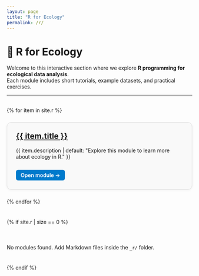 ```yaml
---
layout: page
title: "R for Ecology"
permalink: /r/
---
```


# 🌿 R for Ecology

Welcome to this interactive section where we explore **R programming for ecological data analysis**.  
Each module includes short tutorials, example datasets, and practical exercises.

---

<div class="modules">
{% for item in site.r %}
  <div class="module">
    <h2><a href="{{ item.url }}">{{ item.title }}</a></h2>
    <p>{{ item.description | default: "Explore this module to learn more about ecology in R." }}</p>
    <a class="btn" href="{{ item.url }}">Open module →</a>
  </div>
{% endfor %}

{% if site.r | size == 0 %}
  <p>No modules found. Add Markdown files inside the <code>_r/</code> folder.</p>
{% endif %}
</div>

<style>
.modules {
  display: grid;
  grid-template-columns: repeat(auto-fit, minmax(280px, 1fr));
  gap: 1.5rem;
  margin-top: 2rem;
}
.module {
  border: 1px solid #ddd;
  border-radius: 12px;
  padding: 1.5rem;
  background-color: #f9f9f9;
  box-shadow: 0 2px 6px rgba(0,0,0,0.05);
  transition: transform 0.2s ease, box-shadow 0.2s ease;
}
.module:hover {
  transform: translateY(-4px);
  box-shadow: 0 6px 12px rgba(0,0,0,0.1);
}
.module h2 {
  margin-top: 0;
}
.module .btn {
  display: inline-block;
  margin-top: 0.8rem;
  padding: 0.4rem 0.8rem;
  background-color: #007acc;
  color: white;
  border-radius: 6px;
  text-decoration: none;
  font-weight: 600;
}
.module .btn:hover {
  background-color: #005fa3;
}
</style>
